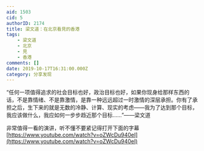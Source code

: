 ```yaml
---
aid: 1503
cid: 5
authorID: 2174
title: 梁文道：在北京看見的香港
tags:
    - 梁文道
    - 北京
    - 見
    - 香港
comments: []
date: 2019-10-17T16:31:00.000Z
category: 分享发现
---
```


“任何一项值得追求的社会目标也好，政治目标也好，如果你现身给那样东西的话，不是靠情绪、不是靠激情，是靠一种远远超过一时激情的深层承担。你有了承担之后，生下来的就是无数的冷静、计算、现实的考虑——我为了达到那个目标，我应该做什么，我应如何一步步趋近那个目标……”——梁文道

非常值得一看的演讲，听不懂不要紧记得打开下面的字幕  
[https://www.youtube.com/watch?v=oZWcDu940eI](https://www.youtube.com/watch?v=oZWcDu940eI)
